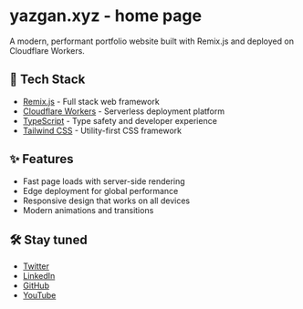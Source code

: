 # yazgan.xyz - home page

A modern, performant portfolio website built with Remix.js and deployed on Cloudflare Workers.

## 🚀 Tech Stack

- [Remix.js](https://remix.run/) - Full stack web framework
- [Cloudflare Workers](https://workers.cloudflare.com/) - Serverless deployment platform
- [TypeScript](https://www.typescriptlang.org/) - Type safety and developer experience
- [Tailwind CSS](https://tailwindcss.com/) - Utility-first CSS framework

## ✨ Features

- Fast page loads with server-side rendering
- Edge deployment for global performance
- Responsive design that works on all devices
- Modern animations and transitions

## 🛠️ Stay tuned

- [Twitter](https://x.com/alperreha)
- [LinkedIn](https://www.linkedin.com/in/alperreha/)
- [GitHub](https://github.com/alperreha)
- [YouTube](https://www.youtube.com/@rehash_dev)

